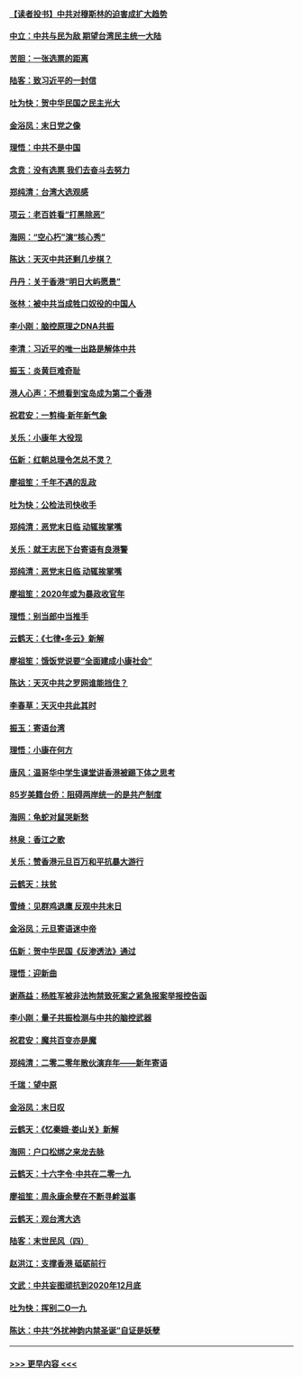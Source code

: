 #### [【读者投书】中共对穆斯林的迫害成扩大趋势](../pages/nsc993/n11791371.md?t=01150211) 
#### [中立：中共与民为敌 期望台湾民主统一大陆](../pages/nsc993/n11790392.md?t=01150211) 
#### [苦胆：一张选票的距离](../pages/nsc993/n11788914.md?t=01150211) 
#### [陆客：致习近平的一封信](../pages/nsc993/n11788867.md?t=01150211) 
#### [吐为快：贺中华民国之民主光大](../pages/nsc993/n11788618.md?t=01150211) 
#### [金浴凤：末日党之像](../pages/nsc993/n11787475.md?t=01150211) 
#### [理悟：中共不是中国](../pages/nsc993/n11787463.md?t=01150211) 
#### [念贲：没有选票  我们去奋斗去努力](../pages/nsc993/n11787398.md?t=01150211) 
#### [郑纯清：台湾大选观感](../pages/nsc993/n11786210.md?t=01150211) 
#### [项云：老百姓看“打黑除恶”](../pages/nsc993/n11785398.md?t=01150211) 
#### [海网：“空心朽”演“核心秀”](../pages/nsc993/n11783874.md?t=01150211) 
#### [陈达：天灭中共还剩几步棋？](../pages/nsc993/n11783719.md?t=01150211) 
#### [丹丹：关于香港“明日大屿愿景”](../pages/nsc993/n11783273.md?t=01150211) 
#### [张林：被中共当成牲口奴役的中国人](../pages/nsc993/n11782397.md?t=01150211) 
#### [李小刚：脑控原理之DNA共振](../pages/nsc993/n11780962.md?t=01150211) 
#### [李清：习近平的唯一出路是解体中共](../pages/nsc993/n11780866.md?t=01150211) 
#### [振玉：炎黄巨难奇耻](../pages/nsc993/n11779632.md?t=01150211) 
#### [港人心声：不想看到宝岛成为第二个香港](../pages/nsc993/n11778817.md?t=01150211) 
#### [祝君安：一剪梅‧新年新气象](../pages/nsc993/n11776340.md?t=01150211) 
#### [关乐：小康年 大役现](../pages/nsc993/n11774213.md?t=01150211) 
#### [伍新：红朝总理令怎总不灵？](../pages/nsc993/n11770813.md?t=01150211) 
#### [廖祖笙：千年不遇的乱政](../pages/nsc993/n11770373.md?t=01150211) 
#### [吐为快：公检法司快收手](../pages/nsc993/n11770359.md?t=01150211) 
#### [郑纯清：恶党末日临 动辄挨掌嘴](../pages/nsc993/n11769912.md?t=01150211) 
#### [关乐：就王志民下台寄语有良港警](../pages/nsc993/n11769903.md?t=01150211) 
#### [郑纯清：恶党末日临 动辄挨掌嘴](../pages/nsc993/n11769356.md?t=01150211) 
#### [廖祖笙：2020年或为暴政收官年](../pages/nsc993/n11768216.md?t=01150211) 
#### [理悟：别当郎中当推手](../pages/nsc993/n11768243.md?t=01150211) 
#### [云鹤天：《七律▪冬云》新解](../pages/nsc993/n11768204.md?t=01150211) 
#### [廖祖笙：饿饭党说要“全面建成小康社会”](../pages/nsc993/n11767482.md?t=01150211) 
#### [陈达：天灭中共之罗网谁能挡住？](../pages/nsc993/n11767465.md?t=01150211) 
#### [李春草：天灭中共此其时](../pages/nsc993/n11767452.md?t=01150211) 
#### [振玉：寄语台湾](../pages/nsc993/n11767432.md?t=01150211) 
#### [理悟：小康在何方](../pages/nsc993/n11767394.md?t=01150211) 
#### [唐风：温哥华中学生课堂讲香港被踢下体之思考](../pages/nsc993/n11766848.md?t=01150211) 
#### [85岁美籍台侨：阻碍两岸统一的是共产制度](../pages/nsc993/n11765043.md?t=01150211) 
#### [海网：龟蛇对鼠哭新愁](../pages/nsc993/n11764895.md?t=01150211) 
#### [林泉：香江之歌](../pages/nsc993/n11764415.md?t=01150211) 
#### [关乐：赞香港元旦百万和平抗暴大游行](../pages/nsc993/n11764382.md?t=01150211) 
#### [云鹤天：扶贫](../pages/nsc993/n11764245.md?t=01150211) 
#### [雪绮：见群鸡退鹰  反观中共末日](../pages/nsc993/n11762112.md?t=01150211) 
#### [金浴凤：元旦寄语迷中帝](../pages/nsc993/n11761788.md?t=01150211) 
#### [伍新：贺中华民国《反渗透法》通过](../pages/nsc993/n11761994.md?t=01150211) 
#### [理悟：迎新曲](../pages/nsc993/n11761152.md?t=01150211) 
#### [谢燕益：杨胜军被非法拘禁致死案之紧急报案举报控告函](../pages/nsc993/n11756134.md?t=01150211) 
#### [李小刚：量子共振检测与中共的脑控武器](../pages/nsc993/n11754518.md?t=01150211) 
#### [祝君安：魔共百变亦是魔](../pages/nsc993/n11754469.md?t=01150211) 
#### [郑纯清：二零二零年散伙演弃年——新年寄语](../pages/nsc993/n11754195.md?t=01150211) 
#### [千瑞：望中原](../pages/nsc993/n11754159.md?t=01150211) 
#### [金浴凤：末日叹](../pages/nsc993/n11752359.md?t=01150211) 
#### [云鹤天：《忆秦娥‧娄山关》新解](../pages/nsc993/n11752348.md?t=01150211) 
#### [海网：户口松绑之来龙去脉](../pages/nsc993/n11752328.md?t=01150211) 
#### [云鹤天：十六字令‧中共在二零一九](../pages/nsc993/n11752305.md?t=01150211) 
#### [廖祖笙：周永康余孽在不断寻衅滋事](../pages/nsc993/n11751013.md?t=01150211) 
#### [云鹤天：观台湾大选](../pages/nsc993/n11751007.md?t=01150211) 
#### [陆客：末世民风（四）](../pages/nsc993/n11749203.md?t=01150211) 
#### [赵洪江：支撑香港 砥砺前行](../pages/nsc993/n11748482.md?t=01150211) 
#### [文武：中共妄图顽抗到2020年12月底](../pages/nsc993/n11748446.md?t=01150211) 
#### [吐为快：挥别二O一九](../pages/nsc993/n11748411.md?t=01150211) 
#### [陈达：中共“外扰神韵内禁圣诞”自证是妖孽](../pages/nsc993/n11748226.md?t=01150211) 

----
#### [ >>> 更早内容 <<< ](../indexes/nsc993-earlier.md)
